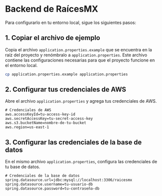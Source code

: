# Backend de RaícesMX

Para configurarlo en tu entorno local, sigue los siguientes pasos:

## 1. Copiar el archivo de ejemplo

Copia el archivo `application.properties.example` que se encuentra en la raíz del proyecto y renómbralo a `application.properties`. Este archivo contiene las configuraciones necesarias para que el proyecto funcione en el entorno local.

```bash
cp application.properties.example application.properties
```

## 2. Configurar tus credenciales de AWS

Abre el archivo `application.properties` y agrega tus credenciales de AWS.

```properties
# Credenciales de AWS
aws.accessKeyId=tu-access-key-id
aws.secretAccessKey=tu-secret-access-key
aws.s3.bucketName=nombre-de-tu-bucket
aws.region=us-east-1
```

## 3. Configurar las credenciales de la base de datos

En el mismo archivo `application.properties`, configura las credenciales de tu base de datos.

```properties
# Credenciales de la base de datos
spring.datasource.url=jdbc:mysql://localhost:3306/raicesmx
spring.datasource.username=tu-usuario-db
spring.datasource.password=tu-contraseña-db
```
